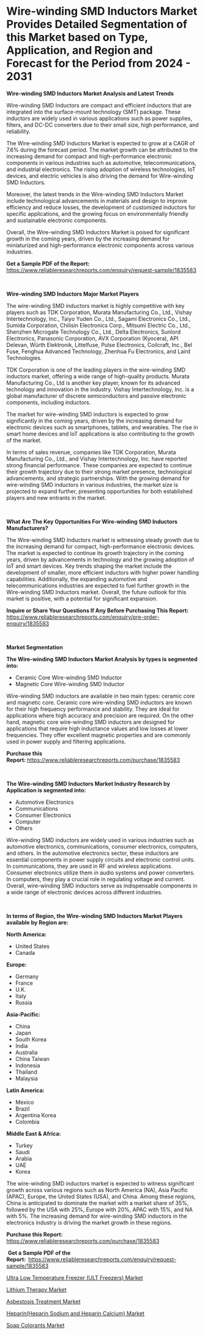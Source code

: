 <p><h1>Wire-winding SMD Inductors Market Provides Detailed Segmentation of this Market based on Type, Application, and Region and Forecast for the Period from 2024 - 2031</h1></p><p><strong>Wire-winding SMD Inductors Market Analysis and Latest Trends</strong></p>
<p><p>Wire-winding SMD Inductors are compact and efficient inductors that are integrated into the surface-mount technology (SMT) package. These inductors are widely used in various applications such as power supplies, filters, and DC-DC converters due to their small size, high performance, and reliability.</p><p>The Wire-winding SMD Inductors Market is expected to grow at a CAGR of 7.6% during the forecast period. The market growth can be attributed to the increasing demand for compact and high-performance electronic components in various industries such as automotive, telecommunications, and industrial electronics. The rising adoption of wireless technologies, IoT devices, and electric vehicles is also driving the demand for Wire-winding SMD Inductors.</p><p>Moreover, the latest trends in the Wire-winding SMD Inductors Market include technological advancements in materials and design to improve efficiency and reduce losses, the development of customized inductors for specific applications, and the growing focus on environmentally friendly and sustainable electronic components.</p><p>Overall, the Wire-winding SMD Inductors Market is poised for significant growth in the coming years, driven by the increasing demand for miniaturized and high-performance electronic components across various industries.</p></p>
<p><strong>Get a Sample PDF of the Report:&nbsp;</strong> <a href="https://www.reliableresearchreports.com/enquiry/request-sample/1835583">https://www.reliableresearchreports.com/enquiry/request-sample/1835583</a></p>
<p>&nbsp;</p>
<p><strong>Wire-winding SMD Inductors Major Market Players</strong></p>
<p><p>The wire-winding SMD inductors market is highly competitive with key players such as TDK Corporation, Murata Manufacturing Co., Ltd., Vishay Intertechnology, Inc., Taiyo Yuden Co., Ltd., Sagami Electronics Co., Ltd., Sumida Corporation, Chilisin Electronics Corp., Mitsumi Electric Co., Ltd., Shenzhen Microgate Technology Co., Ltd., Delta Electronics, Sunlord Electronics, Panasonic Corporation, AVX Corporation (Kyocera), API Delevan, Würth Elektronik, Littelfuse, Pulse Electronics, Coilcraft, Inc., Bel Fuse, Fenghua Advanced Technology, Zhenhua Fu Electronics, and Laird Technologies.</p><p>TDK Corporation is one of the leading players in the wire-winding SMD inductors market, offering a wide range of high-quality products. Murata Manufacturing Co., Ltd is another key player, known for its advanced technology and innovation in the industry. Vishay Intertechnology, Inc. is a global manufacturer of discrete semiconductors and passive electronic components, including inductors.</p><p>The market for wire-winding SMD inductors is expected to grow significantly in the coming years, driven by the increasing demand for electronic devices such as smartphones, tablets, and wearables. The rise in smart home devices and IoT applications is also contributing to the growth of the market.</p><p>In terms of sales revenue, companies like TDK Corporation, Murata Manufacturing Co., Ltd., and Vishay Intertechnology, Inc. have reported strong financial performance. These companies are expected to continue their growth trajectory due to their strong market presence, technological advancements, and strategic partnerships. With the growing demand for wire-winding SMD inductors in various industries, the market size is projected to expand further, presenting opportunities for both established players and new entrants in the market.</p></p>
<p>&nbsp;</p>
<p><strong>What Are The Key Opportunities For Wire-winding SMD Inductors Manufacturers?</strong></p>
<p><p>The Wire-winding SMD Inductors market is witnessing steady growth due to the increasing demand for compact, high-performance electronic devices. The market is expected to continue its growth trajectory in the coming years, driven by advancements in technology and the growing adoption of IoT and smart devices. Key trends shaping the market include the development of smaller, more efficient inductors with higher power handling capabilities. Additionally, the expanding automotive and telecommunications industries are expected to fuel further growth in the Wire-winding SMD Inductors market. Overall, the future outlook for this market is positive, with a potential for significant expansion.</p></p>
<p><strong>Inquire or Share Your Questions If Any Before Purchasing This Report:</strong> <a href="https://www.reliableresearchreports.com/enquiry/pre-order-enquiry/1835583">https://www.reliableresearchreports.com/enquiry/pre-order-enquiry/1835583</a></p>
<p>&nbsp;</p>
<p><strong>Market Segmentation</strong></p>
<p><strong>The Wire-winding SMD Inductors Market Analysis by types is segmented into:</strong></p>
<p><ul><li>Ceramic Core Wire-winding SMD Inductor</li><li>Magnetic Core Wire-winding SMD Inductor</li></ul></p>
<p><p>Wire-winding SMD inductors are available in two main types: ceramic core and magnetic core. Ceramic core wire-winding SMD inductors are known for their high frequency performance and stability. They are ideal for applications where high accuracy and precision are required. On the other hand, magnetic core wire-winding SMD inductors are designed for applications that require high inductance values and low losses at lower frequencies. They offer excellent magnetic properties and are commonly used in power supply and filtering applications.</p></p>
<p><strong>Purchase this Report:&nbsp;</strong><a href="https://www.reliableresearchreports.com/purchase/1835583">https://www.reliableresearchreports.com/purchase/1835583</a></p>
<p>&nbsp;</p>
<p><strong>The Wire-winding SMD Inductors Market Industry Research by Application is segmented into:</strong></p>
<p><ul><li>Automotive Electronics</li><li>Communications</li><li>Consumer Electronics</li><li>Computer</li><li>Others</li></ul></p>
<p><p>Wire-winding SMD inductors are widely used in various industries such as automotive electronics, communications, consumer electronics, computers, and others. In the automotive electronics sector, these inductors are essential components in power supply circuits and electronic control units. In communications, they are used in RF and wireless applications. Consumer electronics utilize them in audio systems and power converters. In computers, they play a crucial role in regulating voltage and current. Overall, wire-winding SMD inductors serve as indispensable components in a wide range of electronic devices across different industries.</p></p>
<p>&nbsp;</p>
<p><strong>In terms of Region, the Wire-winding SMD Inductors Market Players available by Region are:</strong></p>
<p>
    <p> <strong> North America: </strong>
        <ul>
            <li>United States</li>
            <li>Canada</li>
        </ul>
        </p> 
    <p> <strong> Europe: </strong>
        <ul>
            <li>Germany</li>
            <li>France</li>
            <li>U.K.</li>
            <li>Italy</li>
            <li>Russia</li>
        </ul>
        </p> 
    <p> <strong> Asia-Pacific: </strong>
        <ul>
            <li>China</li>
            <li>Japan</li>
            <li>South Korea</li>
            <li>India</li>
            <li>Australia</li>
            <li>China Taiwan</li>
            <li>Indonesia</li>
            <li>Thailand</li>
            <li>Malaysia</li>
        </ul>
        </p> 
    <p> <strong> Latin America: </strong>
        <ul>
            <li>Mexico</li>
            <li>Brazil</li>
            <li>Argentina Korea</li>
            <li>Colombia</li>
        </ul>
        </p> 
    <p> <strong> Middle East & Africa: </strong>
        <ul>
            <li>Turkey</li>
            <li>Saudi</li>
            <li>Arabia</li>
            <li>UAE</li>
            <li>Korea</li>
        </ul>
    </p>
    </p>
<p><p>The wire-winding SMD inductors market is expected to witness significant growth across various regions such as North America (NA), Asia Pacific (APAC), Europe, the United States (USA), and China. Among these regions, China is anticipated to dominate the market with a market share of 35%, followed by the USA with 25%, Europe with 20%, APAC with 15%, and NA with 5%. The increasing demand for wire-winding SMD inductors in the electronics industry is driving the market growth in these regions.</p></p>
<p><strong>Purchase this Report: </strong><a href="https://www.reliableresearchreports.com/purchase/1835583">https://www.reliableresearchreports.com/purchase/1835583</a></p>
<p>&nbsp;<strong>Get a Sample PDF of the Report:&nbsp;&nbsp;</strong><a href="https://www.reliableresearchreports.com/enquiry/request-sample/1835583">https://www.reliableresearchreports.com/enquiry/request-sample/1835583</a></p>
<p><strong></strong></p>
<p><p><a href="https://github.com/castoriffic/Market-Research-Report-List-3/blob/main/ultra-low-temperature-freezer-ult-freezers-market.md">Ultra Low Temperature Freezer (ULT Freezers) Market</a></p><p><a href="https://medium.com/@markuspagac2023/lithium-therapy-market-share-evolution-and-market-growth-trends-2024-2031-4d9f86ec1b54">Lithium Therapy Market</a></p><p><a href="https://medium.com/@markuspagac2023/asbestosis-treatment-market-trends-and-market-analysis-forecasted-for-period-2024-2031-4cff51e029c3">Asbestosis Treatment Market</a></p><p><a href="https://github.com/yoshih12/Market-Research-Report-List-2/blob/main/heparinheparin-sodium-and-heparin-calcium-market.md">Heparin(Heparin Sodium and Heparin Calcium) Market</a></p><p><a href="https://issuu.com/reportprime-2/docs/soap-colorants-market-size-2030.pptx">Soap Colorants Market</a></p></p>